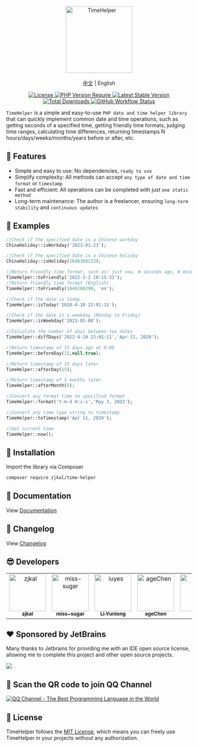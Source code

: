 <br/>
<p align="center">
    <img src="https://cdn.0x1.site/logo-time-helper.svg" alt="TimeHelper" width="180" />
    <br/>
    <br/>
    <a href="https://github.com/zjkal/time-helper/blob/main/README.md" target="_blank">中文</a> | English
</p>
<p align="center">
    <a href="https://github.com/zjkal/time-helper/blob/main/LICENSE" target="_blank">
        <img src="https://poser.pugx.org/zjkal/time-helper/license" alt="License">
    </a>
    <a href="https://github.com/zjkal/time-helper" target="_blank">
        <img src="https://poser.pugx.org/zjkal/time-helper/require/php" alt="PHP Version Require">
    </a>
    <a href="https://github.com/zjkal/time-helper" target="_blank">
        <img src="https://poser.pugx.org/zjkal/time-helper/v" alt="Latest Stable Version">
    </a>
    <a href="https://packagist.org/packages/zjkal/time-helper" target="_blank">
        <img src="https://poser.pugx.org/zjkal/time-helper/downloads" alt="Total Downloads">
    </a>
    <a href="https://github.com/zjkal/time-helper" target="_blank">
        <img src="https://img.shields.io/github/actions/workflow/status/zjkal/time-helper/.github/workflows/composer.yml?branch=main" alt="GitHub Workflow Status">
    </a>
</p>

`TimeHelper` is a simple and easy-to-use `PHP date and time helper library` that can quickly implement common date and time operations, such as getting seconds of a specified time, getting friendly time formats, judging time ranges, calculating time differences, returning timestamps N hours/days/weeks/months/years before or after, etc.

## 🧩 Features

- Simple and easy to use: No dependencies, `ready to use`
- Simplify complexity: All methods can accept `any type of date and time format` or `timestamp`
- Fast and efficient: All operations can be completed with just `one static method`
- Long-term maintenance: The author is a freelancer, ensuring `long-term stability` and `continuous updates`

## 🎁 Examples

```php
//Check if the specified date is a Chinese workday
ChinaHoliday::isWorkday('2023-01-23');

//Check if the specified date is a Chinese holiday
ChinaHoliday::isHoliday(1646360133);

//Return friendly time format, such as: just now, N seconds ago, N minutes ago, N hours ago, etc.
TimeHelper::toFriendly('2022-3-2 10:15:33');
//Return friendly time format (English)
TimeHelper::toFriendly(1646186290, 'en');

//Check if the date is today
TimeHelper::isToday('2020-4-10 23:01:11');

//Check if the date is a weekday (Monday to Friday)
TimeHelper::isWeekday('2023-03-08');

//Calculate the number of days between two dates
TimeHelper::diffDays('2022-4-10 23:01:11','Apr 11, 2020');

//Return timestamp of 15 days ago at 0:00
TimeHelper::beforeDay(15,null,true);

//Return timestamp of 15 days later
TimeHelper::afterDay(15);

//Return timestamp of 5 months later
TimeHelper::afterMonth(5);

//Convert any format time to specified format
TimeHelper::format('Y-m-d H:i:s','May 3, 2022');

//Convert any time type string to timestamp
TimeHelper::toTimestamp('Apr 11, 2020');

//Get current time
TimeHelper::now();
```

## 🚀 Installation

Import the library via Composer

```bash
composer require zjkal/time-helper
```

## 🌈 Documentation

View [Documentation](https://time.0x1.site/en/)

## 📃 Changelog

View [Changelog](https://time.0x1.site/en/appendices/chang-log.html)

## 😎 Developers

<!-- readme: contributors -start -->
<table>
	<tbody>
		<tr>
            <td align="center">
                <a href="https://github.com/zjkal">
                    <img src="https://avatars.githubusercontent.com/u/15082976?v=4" width="100;" alt="zjkal"/>
                    <br />
                    <sub><b>zjkal</b></sub>
                </a>
            </td>
            <td align="center">
                <a href="https://github.com/miss-sugar">
                    <img src="https://avatars.githubusercontent.com/u/121731951?v=4" width="100;" alt="miss-sugar"/>
                    <br />
                    <sub><b>miss-sugar</b></sub>
                </a>
            </td>
            <td align="center">
                <a href="https://github.com/iuyes">
                    <img src="https://avatars.githubusercontent.com/u/2977219?v=4" width="100;" alt="iuyes"/>
                    <br />
                    <sub><b>Li Yunlong</b></sub>
                </a>
            </td>
            <td align="center">
                <a href="https://github.com/ageChen">
                    <img src="https://avatars.githubusercontent.com/u/71121939?v=4" width="100;" alt="ageChen"/>
                    <br />
                    <sub><b>ageChen</b></sub>
                </a>
            </td>
            <td align="center">
                <a href="https://github.com/dkoin">
                    <img src="https://avatars.githubusercontent.com/u/5207234?v=4" width="100;" alt="dkoin"/>
                    <br />
                    <sub><b>dkoin</b></sub>
                </a>
            </td>
            <td align="center">
                <a href="https://github.com/wolf-leo">
                    <img src="https://avatars.githubusercontent.com/u/37436228?v=4" width="100;" alt="wolf-leo"/>
                    <br />
                    <sub><b>wolfcode</b></sub>
                </a>
            </td>
		</tr>
	<tbody>
</table>
<!-- readme: contributors -end -->

## ❤️ Sponsored by JetBrains

Many thanks to Jetbrains for providing me with an IDE open source license, allowing me to complete this project and other open source projects.

[![](https://resources.jetbrains.com/storage/products/company/brand/logos/jb_beam.svg)](https://www.jetbrains.com/)

## 🐧 Scan the QR code to join QQ Channel

<a href="https://pd.qq.com/s/7h2hvcuxs">
  <img src="https://cdn.0x1.site/qrcode-qqpd.png"  alt="QQ Channel - The Best Programming Language in the World"/>
</a>

## 📖 License

TimeHelper follows the [MIT License](https://github.com/zjkal/time-helper/blob/main/LICENSE), which means you can freely use TimeHelper in your projects without any authorization.
